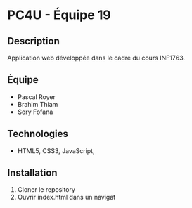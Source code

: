 # PC4U - Équipe 19
## Description
Application web développée dans le cadre du cours INF1763.
## Équipe
- Pascal Royer 
- Brahim Thiam
- Sory Fofana


## Technologies
- HTML5, CSS3, JavaScript, 
## Installation
1. Cloner le repository
2. Ouvrir index.html dans un navigat
